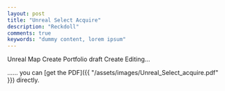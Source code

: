 ```yaml
---
layout: post
title: "Unreal Select Acquire"
description: "Reckdoll"
comments: true
keywords: "dummy content, lorem ipsum"
---
```

Unreal Map Create Portfolio
draft Create Editing...

...... you can [get the PDF]({{ "/assets/images/Unreal_Select_acquire.pdf" }}) directly.